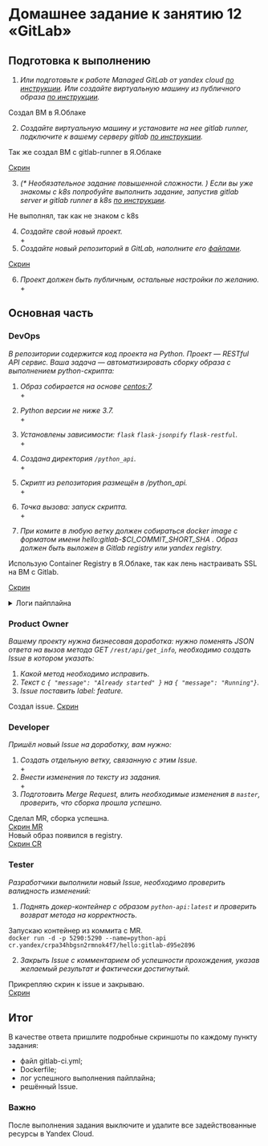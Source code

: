 # Домашнее задание к занятию 12 «GitLab»

## Подготовка к выполнению


1. _Или подготовьте к работе Managed GitLab от yandex cloud [по инструкции](https://cloud.yandex.ru/docs/managed-gitlab/operations/instance/instance-create).
Или создайте виртуальную машину из публичного образа [по инструкции](https://cloud.yandex.ru/marketplace/products/yc/gitlab )._  
  
Создал ВМ в Я.Облаке  

2. _Создайте виртуальную машину и установите на нее gitlab runner, подключите к вашему серверу gitlab  [по инструкции](https://docs.gitlab.com/runner/install/linux-repository.html)._  
  

Так же создал ВМ с gitlab-runner в Я.Облаке  
  
[Скрин](./images/screenshot_1.png)  

3. _(* Необязательное задание повышенной сложности. )  Если вы уже знакомы с k8s попробуйте выполнить задание, запустив gitlab server и gitlab runner в k8s  [по инструкции](https://cloud.yandex.ru/docs/tutorials/infrastructure-management/gitlab-containers)._  
  
Не выполнял, так как не знаком с k8s  

4. _Создайте свой новый проект._  
\+  
5. _Создайте новый репозиторий в GitLab, наполните его [файлами](./repository)._  
  
[Скрин](./images/screenshot_4.png)  

6. _Проект должен быть публичным, остальные настройки по желанию._  
\+  

## Основная часть

### DevOps

_В репозитории содержится код проекта на Python. Проект — RESTful API сервис. Ваша задача — автоматизировать сборку образа с выполнением python-скрипта:_

1. _Образ собирается на основе [centos:7](https://hub.docker.com/_/centos?tab=tags&page=1&ordering=last_updated)._  
\+  
2. _Python версии не ниже 3.7._  
\+  
3. _Установлены зависимости: `flask` `flask-jsonpify` `flask-restful`._  
\+  
4. _Создана директория `/python_api`._  
\+  
5. _Скрипт из репозитория размещён в /python_api._  
\+  
  
6. _Точка вызова: запуск скрипта._  
\+  
  
7. _При комите в любую ветку должен собираться docker image с форматом имени hello:gitlab-$CI_COMMIT_SHORT_SHA . Образ должен быть выложен в Gitlab registry или yandex registry._  
  
Использую Container Registry в Я.Облаке, так как лень настраивать SSL на ВМ с Gitlab.  
  
[Скрин](./images/screenshot_3.png)  
  
<details><summary>Логи пайплайна</summary>
  
**builder job:**
```
Running with gitlab-runner 16.9.1 (782c6ecb)
  on gr-1 rz3hKWVk, system ID: s_85a60ec39534
Preparing the "shell" executor
00:00
Using Shell (bash) executor...
Preparing environment
00:00
Running on fhmd43tgluuc150oef76...
Getting source from Git repository
00:00
Fetching changes with git depth set to 20...
Reinitialized existing Git repository in /home/gitlab-runner/builds/rz3hKWVk/0/root/netology/.git/
Checking out d95e2896 as detached HEAD (ref is main)...
Skipping Git submodules setup
Executing "step_script" stage of the job script
00:02
$ docker build -t my-flask-build:latest .
#0 building with "default" instance using docker driver
#1 [internal] load build definition from Dockerfile
#1 transferring dockerfile: 571B done
#1 DONE 0.0s
#2 [internal] load metadata for docker.io/library/centos:centos7
#2 DONE 0.9s
#3 [internal] load .dockerignore
#3 transferring context: 2B done
#3 DONE 0.0s
#4 [ 1/10] FROM docker.io/library/centos:centos7@sha256:be65f488b7764ad3638f236b7b515b3678369a5124c47b8d32916d6487418ea4
#4 DONE 0.0s
#5 [internal] load build context
#5 transferring context: 70B done
#5 DONE 0.1s
#6 [ 4/10] RUN wget https://www.python.org/ftp/python/3.7.2/Python-3.7.2.tgz && tar xzf Python-3.7.2.tgz
#6 CACHED
#7 [ 5/10] RUN cd Python-3.7.2 && ./configure --enable-optimizations && make altinstall
#7 CACHED
#8 [ 9/10] COPY requirements.txt /python_api/
#8 CACHED
#9 [ 2/10] RUN yum -y --enablerepo=extras install epel-release && yum clean all && yum -y update
#9 CACHED
#10 [ 3/10] RUN yum install wget make gcc openssl-devel bzip2-devel libffi-devel -y
#10 CACHED
#11 [ 6/10] RUN mkdir /python_api
#11 CACHED
#12 [ 7/10] WORKDIR /python_api
#12 CACHED
#13 [ 8/10] COPY python-api.py /python_api/
#13 CACHED
#14 [10/10] RUN pip3.7 install -r requirements.txt
#14 CACHED
#15 exporting to image
#15 exporting layers done
#15 writing image sha256:391fe786508f6502debefa17e02cbb0e469bfa27a557835010caa4a99d744c6a 0.0s done
#15 naming to docker.io/library/my-flask-build:latest 0.0s done
#15 DONE 0.0s
Job succeeded
```
</br>

**deployer job:**
```
Running with gitlab-runner 16.9.1 (782c6ecb)
  on gr-1 rz3hKWVk, system ID: s_85a60ec39534
Preparing the "shell" executor
00:00
Using Shell (bash) executor...
Preparing environment
00:00
Running on fhmd43tgluuc150oef76...
Getting source from Git repository
00:00
Fetching changes with git depth set to 20...
Reinitialized existing Git repository in /home/gitlab-runner/builds/rz3hKWVk/0/root/netology/.git/
Checking out d95e2896 as detached HEAD (ref is main)...
Skipping Git submodules setup
Executing "step_script" stage of the job script
00:02
$ docker build -t $YCR_REGISTRY/hello:gitlab-$CI_COMMIT_SHORT_SHA .
#0 building with "default" instance using docker driver
#1 [internal] load build definition from Dockerfile
#1 transferring dockerfile: 571B done
#1 DONE 0.1s
#2 [internal] load metadata for docker.io/library/centos:centos7
#2 DONE 0.2s
#3 [internal] load .dockerignore
#3 transferring context: 2B done
#3 DONE 0.1s
#4 [ 1/10] FROM docker.io/library/centos:centos7@sha256:be65f488b7764ad3638f236b7b515b3678369a5124c47b8d32916d6487418ea4
#4 DONE 0.0s
#5 [internal] load build context
#5 transferring context: 70B done
#5 DONE 0.0s
#6 [ 3/10] RUN yum install wget make gcc openssl-devel bzip2-devel libffi-devel -y
#6 CACHED
#7 [ 2/10] RUN yum -y --enablerepo=extras install epel-release && yum clean all && yum -y update
#7 CACHED
#8 [ 5/10] RUN cd Python-3.7.2 && ./configure --enable-optimizations && make altinstall
#8 CACHED
#9 [ 6/10] RUN mkdir /python_api
#9 CACHED
#10 [ 9/10] COPY requirements.txt /python_api/
#10 CACHED
#11 [ 4/10] RUN wget https://www.python.org/ftp/python/3.7.2/Python-3.7.2.tgz && tar xzf Python-3.7.2.tgz
#11 CACHED
#12 [ 7/10] WORKDIR /python_api
#12 CACHED
#13 [ 8/10] COPY python-api.py /python_api/
#13 CACHED
#14 [10/10] RUN pip3.7 install -r requirements.txt
#14 CACHED
#15 exporting to image
#15 exporting layers done
#15 writing image sha256:391fe786508f6502debefa17e02cbb0e469bfa27a557835010caa4a99d744c6a 0.0s done
#15 naming to cr.yandex/crpa34hbgsn2rmnok4f7/hello:gitlab-d95e2896 0.0s done
#15 DONE 0.0s
$ docker login -u $YCR_TOKEN_TYPE -p $YCR_TOKEN $YCR_REGISTRY
WARNING! Using --password via the CLI is insecure. Use --password-stdin.
WARNING! Your password will be stored unencrypted in /home/gitlab-runner/.docker/config.json.
Configure a credential helper to remove this warning. See
https://docs.docker.com/engine/reference/commandline/login/#credentials-store
Login Succeeded
$ docker push $YCR_REGISTRY/hello:gitlab-$CI_COMMIT_SHORT_SHA
The push refers to repository [cr.yandex/crpa34hbgsn2rmnok4f7/hello]
ff4d8fdc8a01: Preparing
1f19ce7b5431: Preparing
e98239a0404f: Preparing
5f70bf18a086: Preparing
597900e78857: Preparing
c783de0b1043: Preparing
560eea60aaad: Preparing
d106ecf548f5: Preparing
ec7949d866f3: Preparing
174f56854903: Preparing
c783de0b1043: Waiting
560eea60aaad: Waiting
d106ecf548f5: Waiting
ec7949d866f3: Waiting
174f56854903: Waiting
5f70bf18a086: Layer already exists
597900e78857: Layer already exists
ff4d8fdc8a01: Layer already exists
1f19ce7b5431: Layer already exists
e98239a0404f: Layer already exists
c783de0b1043: Layer already exists
560eea60aaad: Layer already exists
d106ecf548f5: Layer already exists
ec7949d866f3: Layer already exists
174f56854903: Layer already exists
gitlab-d95e2896: digest: sha256:a5a795b77d31b725247229301040566bca764baf78f1a71fbe999155be2c9e97 size: 2416
Job succeeded
```

</details>

### Product Owner

_Вашему проекту нужна бизнесовая доработка: нужно поменять JSON ответа на вызов метода GET `/rest/api/get_info`, необходимо создать Issue в котором указать:_
  
1. _Какой метод необходимо исправить._  
2. _Текст с `{ "message": "Already started" }` на `{ "message": "Running"}`._  
3. _Issue поставить label: feature._  
  
Создал issue.
[Скрин](./images/screenshot_5.png)  

### Developer

_Пришёл новый Issue на доработку, вам нужно:_

1. _Создать отдельную ветку, связанную с этим Issue._  
\+  
2. _Внести изменения по тексту из задания._  
\+
3. _Подготовить Merge Request, влить необходимые изменения в `master`, проверить, что сборка прошла успешно._  
  
Сделал MR, сборка успешна.  
[Скрин MR](./images/screenshot_6.png)  
Новый образ появился в registry.  
[Скрин CR](./images/screenshot_7.png)  


### Tester

_Разработчики выполнили новый Issue, необходимо проверить валидность изменений:_  

1. _Поднять докер-контейнер с образом `python-api:latest` и проверить возврат метода на корректность._  
  
Запускаю контейнер из коммита с MR.  
`docker run -d -p 5290:5290 --name=python-api cr.yandex/crpa34hbgsn2rmnok4f7/hello:gitlab-d95e2896`  

2. _Закрыть Issue с комментарием об успешности прохождения, указав желаемый результат и фактически достигнутый._  
  
Прикрепляю скрин к issue и закрываю.  
[Скрин](./images/screenshot_9.png)

## Итог

В качестве ответа пришлите подробные скриншоты по каждому пункту задания:

- файл gitlab-ci.yml;
- Dockerfile; 
- лог успешного выполнения пайплайна;
- решённый Issue.

### Важно 
После выполнения задания выключите и удалите все задействованные ресурсы в Yandex Cloud.

